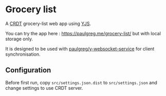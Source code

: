 # Grocery list

A [CRDT](https://en.wikipedia.org/wiki/Conflict-free_replicated_data_type) grocery-list web app using [YJS](https://docs.yjs.dev/).

You can try the app here : https://paulgreg.me/grocery-list/ but with local storage only.

It is designed to be used with [paulgreg/y-websocket-service](https://github.com/paulgreg/y-websocket-service) for client synchronisation.

## Configuration

Before first run, copy `src/settings.json.dist` to `src/settings.json` and change settings to use CRDT server.
